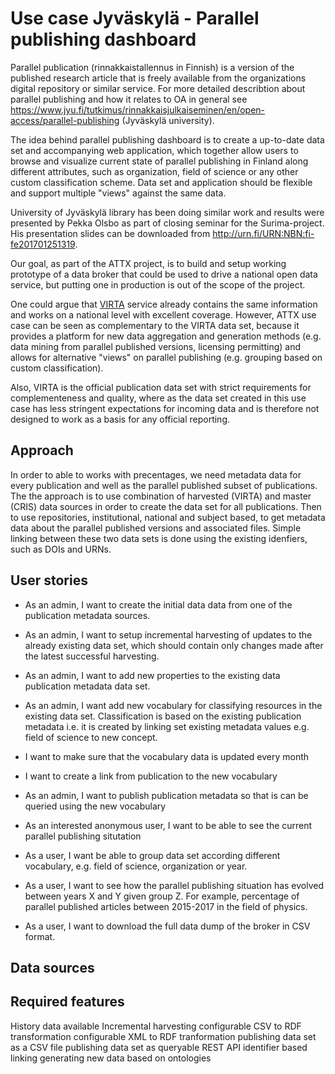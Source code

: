 # Use case Jyväskylä - Parallel publishing dashboard

Parallel publication (rinnakkaistallennus in Finnish) is a version of the published research article that is freely available from the organizations digital repository or similar service. For more detailed describtion about parallel publishing and how it relates to OA in general see https://www.jyu.fi/tutkimus/rinnakkaisjulkaiseminen/en/open-access/parallel-publishing (Jyväskylä university).

The idea behind parallel publishing dashboard is to create a up-to-date data set and accompanying web application, which together allow users to browse and visualize current state of parallel publishing in Finland along different attributes, such as organization, field of science or any other custom classification scheme. Data set and application should be flexible and support multiple "views" against the same data.

University of Jyväskylä library has been doing similar work and results were presented by Pekka Olsbo as part of closing seminar for the Surima-project. His presentation slides can be downloaded from http://urn.fi/URN:NBN:fi-fe201701251319.

Our goal, as part of the ATTX project, is to build and setup working prototype of a data broker that could be used to drive a national open data service, but putting one in production is out of the scope of the project.

One could argue that [VIRTA](https://confluence.csc.fi/display/VIR/VIRTA-julkaisutietopalvelu) service already contains the same information and works on a national level with excellent coverage. However, ATTX use case can be seen as complementary to the VIRTA data set, because it provides a platform for new data aggregation and generation methods (e.g. data mining from parallel published versions, licensing permitting) and allows for alternative "views" on parallel publishing (e.g. grouping based on custom classification).  

Also, VIRTA is the official publication data set with strict requirements for complementeness and quality, where as the data set created in this use case has less stringent expectations for incoming data and is therefore not designed to work as a basis for any official reporting.

## Approach

In order to able to works with precentages, we need metadata data for every publication and well as the parallel published subset of publications. The the approach is to use combination of harvested (VIRTA) and master (CRIS) data sources in order to create the data set for all publications. Then to use repositories, institutional, national and subject based, to get metadata data about the parallel published versions and associated files. Simple linking between these two data sets is done using the existing idenfiers, such as DOIs and URNs. 


## User stories

* As an admin, I want to create the initial data data from one of the publication metadata sources.

* As an admin, I want to setup incremental harvesting of updates to the already existing data set, which should contain only changes made after the latest successful harvesting.

* As an admin, I want to add new properties to the existing data publication metadata data set.

* As an admin, I want add new vocabulary for classifying resources in the existing data set. Classification is based on the existing publication metadata i.e. it is created by linking set existing metadata values e.g. field of science to new concept.
 * I want to make sure that the vocabulary data is updated every month
 * I want to create a link from publication to the new vocabulary

* As an admin, I want to publish publication metadata so that is can be queried using the new vocabulary

* As an interested anonymous user, I want to be able to see the current parallel publishing situtation

* As a user, I want be able to group data set according different vocabulary, e.g. field of science, organization or year.

* As a user, I want to see how the parallel publishing situation has evolved between years X and Y given group Z.
For example, percentage of parallel published articles between 2015-2017 in the field of physics.

* As a user, I want to download the full data dump of the broker in CSV format.

## Data sources

## Required features

History data available
Incremental harvesting
configurable CSV to RDF transformation
configurable XML to RDF tranformation
publishing data set as a CSV file
publishing data set as queryable REST API
identifier based linking
generating new data based on ontologies
